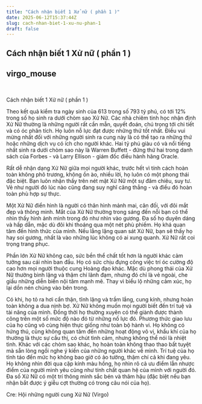 ```yaml
---
title: "Cách nhận biết 1 Xử nữ ( phần 1 )"
date: 2025-06-12T15:37:44Z
slug: cach-nhan-biet-1-xu-nu-phan-1
draft: false
---
```


## Cách nhận biết 1 Xử nữ ( phần 1 )

## virgo_mouse

​ 
 
Cách nhận biết 1 Xử nữ ( phần 1 )​ 
 
 Theo kết quả kiểm tra ngày sinh của 613 trong số 793 tỷ phú, có tới 12% trong số họ sinh ra dưới chòm sao Xử Nữ. Các nhà chiêm tinh học nhận định Xử Nữ thường là những người rất cần mẫn, quyết đoán, chú trọng tới chi tiết và có óc phân tích. Họ luôn nỗ lực đạt được những thứ tốt nhất. Điều vui mừng nhất đối với những người sinh ra cung này là có thể tạo ra những thứ hoặc những dịch vụ có ích cho người khác. Hai tỷ phú giàu có và nổi tiếng nhất sinh ra dưới chòm sao này là Warren Buffett - đứng thứ hai trong danh sách của Forbes - và Larry Ellison - giám đốc điều hành hãng Oracle.
 
 Rất dễ nhận dạng Xử Nữ giữa mọi người khác, trước hết vì tính cách hoàn toàn không phô trương, không ồn ào, nhiều lời, họ luôn có một phong thái đặc biệt. Bạn luôn nhận thấy trên nét mặt Xử Nữ một sự đăm chiêu, suy tư. Vẻ như người đó lúc nào cũng đang suy nghĩ căng thẳng - và điều đó hoàn toàn phù hợp sự thực.
 
 Một Xử Nữ điển hình là người có thân hình mảnh mai, cân đối, với đôi mắt đẹp và thông minh. Mắt của Xử Nữ thường trong sáng đến nỗi bạn có thể nhìn thấy hình ảnh mình trong đó như nhìn vào gương. Đa số họ duyên dáng và hấp dẫn, mặc dù đôi khi thoáng qua một nét phù phiếm. Họ khá quan tâm đến hình thức của mình. Nếu lẳng lặng quan sát Xử Nữ, bạn sẽ thấy họ hay soi gương, nhất là vào những lúc không có ai xung quanh. Xử Nữ rất coi trọng trang phục.
 
 Phần lớn Xử Nữ không cao, sức bền thể chất tốt hơn là người khác cảm tưởng sau cái nhìn ban đầu. Họ có sức chịu đựng công việc trí óc cường độ cao hơn mọi người thuộc cung Hoàng đạo khác. Mặc dù phong thái của Xử Nữ thường bình lặng và thậm chí lãnh đạm, nhưng đó chỉ là vẻ ngoài, che giấu những diễn biến nội tâm mạnh mẽ. Thay vì biểu lộ những cảm xúc, họ lại dồn nén chúng vào bên trong.
 
 Có khi, họ tỏ ra hơi cẩn thận, tĩnh lặng và trầm lắng, cung kính, nhưng hoàn toàn không a dua nịnh bợ. Xử Nữ không muốn mọi người biết đến trí tuệ và tài năng của mình. Đồng thời họ thường xuyên có thể giành được thành công trên một số mức độ nào đó từ những nố lực đó. Phương thức giao lưu của họ cũng vô cùng hiện thực giống như toàn bộ hành vi. Họ không có hứng thú, cũng không quan tâm đến những hoạt động vô vị, khẩu khí của họ thường là thực sự cầu thị, có chút tình cảm, nhưng không thể nói là nhiệt tình. Khác với các chòm sao khác, họ hoàn toàn không thao thao bất tuyệt mà sẵn lòng ngồi nghe ý kiến của những người khác về mình. Trí tuệ của họ tỉnh táo đến mức họ không bao giờ có ảo tưởng, thậm chí cả khi đang yêu. Họ không nhìn đời qua cặp kính màu hồng, họ nhìn rõ cả ưu điểm lẫn nhược điểm của người mình yêu cũng như tính chất quan hệ của mình với người đó. Đa số Xử Nữ có một trí thông minh sắc bén và thâm hậu (đặc biệt nếu bạn nhận bắt được ý giễu cợt thường có trong câu nói của họ).
 
 
 
 
Cre: Hội những người cung Xử Nữ (Virgo)​